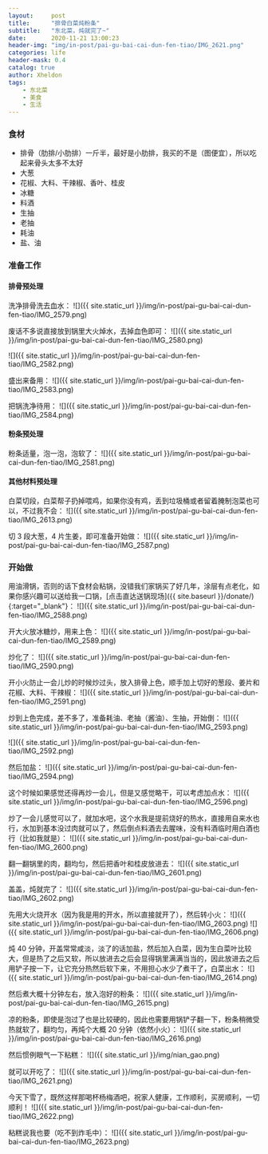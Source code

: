 ```yaml
---
layout:     post
title:      "排骨白菜炖粉条"
subtitle:   "东北菜，炖就完了~"
date:       2020-11-21 13:00:23
header-img: "img/in-post/pai-gu-bai-cai-dun-fen-tiao/IMG_2621.png"
categories: life
header-mask: 0.4
catalog: true
author: Xheldon
tags:
    - 东北菜
    - 美食
    - 生活
---
```


### 食材

* 排骨（肋排/小肋排）一斤半，最好是小肋排，我买的不是（图便宜），所以吃起来骨头太多不太好
* 大葱
* 花椒、大料、干辣椒、香叶、桂皮
* 冰糖
* 料酒
* 生抽
* 老抽
* 耗油
* 盐、油

### 准备工作

#### 排骨预处理

洗净排骨洗去血水：
![]({{ site.static_url }}/img/in-post/pai-gu-bai-cai-dun-fen-tiao/IMG_2579.png)

废话不多说直接放到锅里大火焯水，去掉血色即可：
![]({{ site.static_url }}/img/in-post/pai-gu-bai-cai-dun-fen-tiao/IMG_2580.png)

![]({{ site.static_url }}/img/in-post/pai-gu-bai-cai-dun-fen-tiao/IMG_2582.png)

盛出来备用：
![]({{ site.static_url }}/img/in-post/pai-gu-bai-cai-dun-fen-tiao/IMG_2583.png)

把锅洗净待用：
![]({{ site.static_url }}/img/in-post/pai-gu-bai-cai-dun-fen-tiao/IMG_2584.png)

#### 粉条预处理

粉条适量，泡一泡，泡软了：
![]({{ site.static_url }}/img/in-post/pai-gu-bai-cai-dun-fen-tiao/IMG_2581.png)

#### 其他材料预处理

白菜切段，白菜帮子扔掉喂鸡，如果你没有鸡，丢到垃圾桶或者留着腌制泡菜也可以，不过我不会：
![]({{ site.static_url }}/img/in-post/pai-gu-bai-cai-dun-fen-tiao/IMG_2613.png)

切 3 段大葱，4 片生姜，即可准备开始做：
![]({{ site.static_url }}/img/in-post/pai-gu-bai-cai-dun-fen-tiao/IMG_2587.png)

### 开始做

用油滑锅，否则的话下食材会粘锅，没错我们家锅买了好几年，涂层有点老化，如果你感兴趣可以送给我一口锅，[点击直达送锅现场]({{ site.baseurl }}/donate/){:target="_blank"}：
![]({{ site.static_url }}/img/in-post/pai-gu-bai-cai-dun-fen-tiao/IMG_2588.png)

开大火放冰糖炒，用来上色：
![]({{ site.static_url }}/img/in-post/pai-gu-bai-cai-dun-fen-tiao/IMG_2589.png)

炒化了：
![]({{ site.static_url }}/img/in-post/pai-gu-bai-cai-dun-fen-tiao/IMG_2590.png)

开小火防止一会儿炒的时候炒过头，放入排骨上色，顺手加上切好的葱段、姜片和花椒、大料、干辣椒：
![]({{ site.static_url }}/img/in-post/pai-gu-bai-cai-dun-fen-tiao/IMG_2591.png)

炒到上色完成，差不多了，准备耗油、老抽（酱油）、生抽，开始倒：
![]({{ site.static_url }}/img/in-post/pai-gu-bai-cai-dun-fen-tiao/IMG_2593.png)

![]({{ site.static_url }}/img/in-post/pai-gu-bai-cai-dun-fen-tiao/IMG_2592.png)

然后加盐：
![]({{ site.static_url }}/img/in-post/pai-gu-bai-cai-dun-fen-tiao/IMG_2594.png)

这个时候如果感觉还得再炒一会儿，但是又感觉略干，可以考虑加点水：
![]({{ site.static_url }}/img/in-post/pai-gu-bai-cai-dun-fen-tiao/IMG_2596.png)

炒了一会儿感觉可以了，就加水吧，这个水我是提前烧好的热水，直接用自来水也行，水加到基本没过肉就可以了，然后倒点料酒去去腥味，没有料酒临时用白酒也行（比如我就是）：
![]({{ site.static_url }}/img/in-post/pai-gu-bai-cai-dun-fen-tiao/IMG_2600.png)

翻一翻锅里的肉，翻均匀，然后把香叶和桂皮放进去：
![]({{ site.static_url }}/img/in-post/pai-gu-bai-cai-dun-fen-tiao/IMG_2601.png)

盖盖，炖就完了：
![]({{ site.static_url }}/img/in-post/pai-gu-bai-cai-dun-fen-tiao/IMG_2602.png)

先用大火烧开水（因为我是用的开水，所以直接就开了），然后转小火：
![]({{ site.static_url }}/img/in-post/pai-gu-bai-cai-dun-fen-tiao/IMG_2603.png)
![]({{ site.static_url }}/img/in-post/pai-gu-bai-cai-dun-fen-tiao/IMG_2606.png)

炖 40 分钟，开盖常常咸淡，淡了的话加盐，然后加入白菜，因为生白菜叶比较大，但是热了之后又软，所以放进去之后会显得锅里满满当当的，因此放进去之后用铲子按一下，让它充分热然后软下来，不用担心水少了煮干了，白菜出水：
![]({{ site.static_url }}/img/in-post/pai-gu-bai-cai-dun-fen-tiao/IMG_2614.png)

然后煮大概十分钟左右，放入泡好的粉条：
![]({{ site.static_url }}/img/in-post/pai-gu-bai-cai-dun-fen-tiao/IMG_2615.png)

凉的粉条，即使是泡过了也是比较硬的，因此也需要用锅铲子翻一下，粉条稍微受热就软了，翻均匀，再炖个大概 20 分钟（依然小火）：
![]({{ site.static_url }}/img/in-post/pai-gu-bai-cai-dun-fen-tiao/IMG_2616.png)

然后惯例眼气一下粘糕：
![]({{ site.static_url }}/img/nian_gao.png)

就可以开吃了：
![]({{ site.static_url }}/img/in-post/pai-gu-bai-cai-dun-fen-tiao/IMG_2621.png)

今天下雪了，既然这样那喝杯杨梅酒吧，祝家人健康，工作顺利，买房顺利，一切顺利！
![]({{ site.static_url }}/img/in-post/pai-gu-bai-cai-dun-fen-tiao/IMG_2622.png)

粘糕说我也要（吃不到炸毛中）：
![]({{ site.static_url }}/img/in-post/pai-gu-bai-cai-dun-fen-tiao/IMG_2623.png)